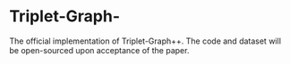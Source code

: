 # Triplet-Graph-
The official implementation of Triplet-Graph++. The code and dataset will be open-sourced upon acceptance of the paper.
